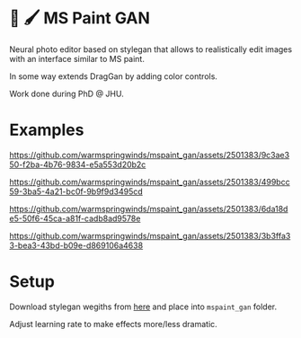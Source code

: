 # :art: :paintbrush:  MS Paint GAN
Neural photo editor based on stylegan that allows to realistically edit images with an interface similar to MS paint.

In some way extends DragGan by adding color controls.

Work done during PhD @ JHU. 

# Examples

https://github.com/warmspringwinds/mspaint_gan/assets/2501383/9c3ae350-f2ba-4b76-9834-e5a553d20b2c






https://github.com/warmspringwinds/mspaint_gan/assets/2501383/499bcc59-3ba5-4a21-bc0f-9b9f9d3495cd





https://github.com/warmspringwinds/mspaint_gan/assets/2501383/6da18de5-50f6-45ca-a81f-cadb8ad9578e



https://github.com/warmspringwinds/mspaint_gan/assets/2501383/3b3ffa33-bea3-43bd-b09e-d869106a4638



# Setup

Download stylegan wegiths from [here](https://github.com/lernapparat/lernapparat/releases/download/v2019-02-01/karras2019stylegan-ffhq-1024x1024.for_g_all.pt) and place into ```mspaint_gan``` folder.

Adjust learning rate to make effects more/less dramatic.
